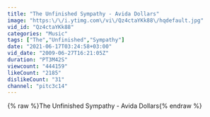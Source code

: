 ```yaml
---
title: "The Unfinished Sympathy - Avida Dollars"
image: "https:\/\/i.ytimg.com\/vi\/Qz4ctaYKk88\/hqdefault.jpg"
vid_id: "Qz4ctaYKk88"
categories: "Music"
tags: ["The","Unfinished","Sympathy"]
date: "2021-06-17T03:24:58+03:00"
vid_date: "2009-06-27T16:21:05Z"
duration: "PT3M42S"
viewcount: "444159"
likeCount: "2185"
dislikeCount: "31"
channel: "pitc3c14"
---
```

{% raw %}The Unfinished Sympathy - Avida Dollars{% endraw %}
